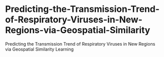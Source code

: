 # Predicting-the-Transmission-Trend-of-Respiratory-Viruses-in-New-Regions-via-Geospatial-Similarity
Predicting the Transmission Trend of Respiratory Viruses in New Regions via Geospatial Similarity Learning 
